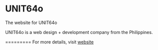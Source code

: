 UNIT64o
====================
The website for UNIT64o

UNIT64o is a web design + development company from the Philippines.

=========
For more details, visit [website](http://unit64o.com/)
